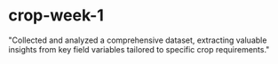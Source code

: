 # crop-week-1
  "Collected and analyzed a comprehensive dataset, extracting valuable insights from key field variables tailored to specific crop requirements."
